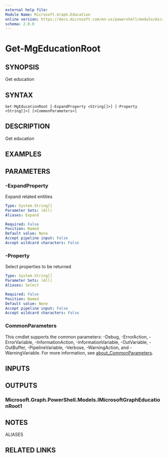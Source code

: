 ```yaml
---
external help file:
Module Name: Microsoft.Graph.Education
online version: https://docs.microsoft.com/en-us/powershell/module/microsoft.graph.education/get-mgeducationroot
schema: 2.0.0
---
```


# Get-MgEducationRoot

## SYNOPSIS
Get education

## SYNTAX

```
Get-MgEducationRoot [-ExpandProperty <String[]>] [-Property <String[]>] [<CommonParameters>]
```

## DESCRIPTION
Get education

## EXAMPLES

## PARAMETERS

### -ExpandProperty
Expand related entities

```yaml
Type: System.String[]
Parameter Sets: (All)
Aliases: Expand

Required: False
Position: Named
Default value: None
Accept pipeline input: False
Accept wildcard characters: False
```

### -Property
Select properties to be returned

```yaml
Type: System.String[]
Parameter Sets: (All)
Aliases: Select

Required: False
Position: Named
Default value: None
Accept pipeline input: False
Accept wildcard characters: False
```

### CommonParameters
This cmdlet supports the common parameters: -Debug, -ErrorAction, -ErrorVariable, -InformationAction, -InformationVariable, -OutVariable, -OutBuffer, -PipelineVariable, -Verbose, -WarningAction, and -WarningVariable. For more information, see [about_CommonParameters](http://go.microsoft.com/fwlink/?LinkID=113216).

## INPUTS

## OUTPUTS

### Microsoft.Graph.PowerShell.Models.IMicrosoftGraphEducationRoot1

## NOTES

ALIASES

## RELATED LINKS

